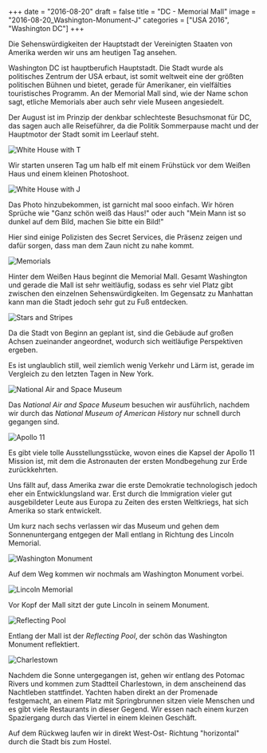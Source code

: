 +++
date = "2016-08-20"
draft = false
title = "DC - Memorial Mall"
image = "2016-08-20_Washington-Monument-J"
categories = ["USA 2016", "Washington DC"]
+++

Die Sehenswürdigkeiten der Hauptstadt der Vereinigten Staaten
von Amerika werden wir uns am heutigen Tag ansehen.

Washington DC ist hauptberufich Hauptstadt. 
Die Stadt wurde als politisches Zentrum der USA erbaut,
ist somit weltweit eine der größten politischen Bühnen 
und bietet, gerade für Amerikaner, ein vielfälties touristisches
Programm.
An der Memorial Mall sind, wie der Name schon sagt,
etliche Memorials aber auch sehr viele Museen angesiedelt.

Der August ist im Prinzip der denkbar schlechteste
Besuchsmonat für DC, das sagen auch alle Reiseführer,
da die Politik Sommerpause macht und der Hauptmotor
der Stadt somit im Leerlauf steht.

![White House with T](/images/2016-08-20_White-House-T.jpg)

Wir starten unseren Tag um halb elf mit einem Frühstück 
vor dem Weißen Haus
und einem kleinen Photoshoot. 

![White House with J](/images/2016-08-20_White-House-J.jpg)

Das Photo hinzubekommen, ist garnicht mal sooo einfach.
Wir hören Sprüche wie
"Ganz schön weiß das Haus!" oder auch
"Mein Mann ist so dunkel auf dem Bild, machen Sie bitte ein Bild!"

Hier sind einige Polizisten des Secret Services, die Präsenz
zeigen und dafür sorgen, 
dass man dem Zaun nicht zu nahe kommt.

![Memorials](/images/2016-08-20_Memorials.jpg)

Hinter dem Weißen Haus beginnt die Memorial Mall.
Gesamt Washington und gerade die Mall ist sehr 
weitläufig, sodass es sehr viel Platz gibt zwischen
den einzelnen Sehenswürdigkeiten.
Im Gegensatz zu Manhattan kann man die Stadt jedoch
sehr gut zu Fuß entdecken. 

![Stars and Stripes](/images/2016-08-20_Stars-And-Stripes.jpg)

Da die Stadt von Beginn an geplant ist, sind die Gebäude
auf großen Achsen zueinander angeordnet, wodurch
sich weitläufige Perspektiven ergeben.

Es ist unglaublich still, weil ziemlich wenig
Verkehr und Lärm ist, gerade im Vergleich zu den letzten Tagen in New York. 

![National Air and Space Museum](/images/2016-08-20_Air-And-Space-Museum.jpg)

Das *National Air and Space Museum* besuchen 
wir ausführlich, nachdem wir durch das
*National Museum of American History*
nur schnell durch gegangen sind. 

![Apollo 11](/images/2016-08-20_Apollo-11.jpg)

Es gibt viele tolle Ausstellungsstücke,
wovon eines die Kapsel der Apollo 11 Mission ist,
mit dem die Astronauten der ersten 
Mondbegehung zur Erde zurückkehrten. 

Uns fällt auf, dass Amerika zwar die erste Demokratie technologisch jedoch
eher ein Entwicklungsland war.
Erst durch die Immigration vieler
gut ausgebildeter Leute aus Europa zu Zeiten des
ersten Weltkriegs, hat sich Amerika so stark entwickelt. 

Um kurz nach sechs verlassen wir das Museum
und gehen dem Sonnenuntergang entgegen
der Mall entlang in Richtung des Lincoln
Memorial. 

![Washington Monument](/images/2016-08-20_Washington-Monument.jpg)

Auf dem Weg kommen wir nochmals am
Washington Monument vorbei. 

![Lincoln Memorial](/images/2016-08-20_Lincoln-Memorial.jpg)

Vor Kopf der Mall sitzt der gute
Lincoln in seinem Monument. 

![Reflecting Pool](/images/2016-08-20_Reflecting-Pool.jpg)

Entlang der Mall ist der *Reflecting Pool*,
der schön das Washington Monument reflektiert. 

![Charlestown](/images/2016-08-20_Charlestown.jpg)

Nachdem die Sonne untergegangen ist,
gehen wir entlang des Potomac Rivers
und kommen zum Stadtteil Charlestown,
in dem anscheinend das Nachtleben stattfindet. 
Yachten haben direkt an der Promenade
festgemacht, an einem Platz mit Springbrunnen
sitzen viele Menschen und es gibt
viele Restaurants in dieser Gegend. 
Wir essen nach einem kurzen Spaziergang durch
das Viertel in einem kleinen Geschäft. 

Auf dem Rückweg laufen wir in direkt West-Ost-
Richtung "horizontal" durch die Stadt bis
zum Hostel. 